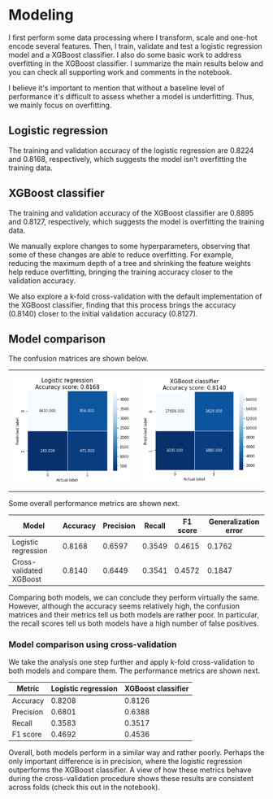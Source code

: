 # Modeling

I first perform some data processing where I transform, scale and one-hot encode several features. Then, I train, validate and test a logistic regression model and a XGBoost classifier. I also do some basic work to address overfitting in the XGBoost classifier. I summarize the main results below and you can check all supporting work and comments in the notebook.

I believe it's important to mention that without a baseline level of performance it's difficult to assess whether a model is underfitting. Thus, we mainly focus on overfitting.

## Logistic regression

The training and validation accuracy of the logistic regression are 0.8224 and 0.8168, respectively, which suggests the model isn't overfitting the training data.

## XGBoost classifier

The training and validation accuracy of the XGBoost classifier are 0.8895 and 0.8127, respectively, which suggests the model is overfitting the training data.

We manually explore changes to some hyperparameters, observing that some of these changes are able to reduce overfitting. For example, reducing the maximum depth of a tree and shrinking the feature weights help reduce overfitting, bringing the training accuracy closer to the validation accuracy.

We also explore a k-fold cross-validation with the default implementation of the XGBoost classifier, finding that this process brings the accuracy (0.8140) closer to the initial validation accuracy (0.8127).

## Model comparison

The confusion matrices are shown below.

<div id="image-table">
    <table>
	    <tr>
    	    <td style="padding:10px">
        	    <img src="cm_log-reg.png" width="300"/>
      	    </td>
            <td style="padding:10px">
            	<img src="cm_xgboost.png" width="300"/>
            </td>
        </tr>
    </table>
</div>

Some overall performance metrics are shown next.

| Model                     | Accuracy  | Precision | Recall    | F1 score  | Generalization error  |
| ---                       | ---       | ---       | ---       | ---       | ---                   |
| Logistic regression       | 0.8168    | 0.6597    | 0.3549    | 0.4615    | 0.1762                |
| Cross-validated XGBoost   | 0.8140    | 0.6449    | 0.3541    | 0.4572    | 0.1847                |

Comparing both models, we can conclude they perform virtually the same. However, although the accuracy seems relatively high, the confusion matrices and their metrics tell us both models are rather poor. In particular, the recall scores tell us both models have a high number of false positives.

### Model comparison using cross-validation

We take the analysis one step further and apply k-fold cross-validation to both models and compare them. The performance metrics are shown next.

| Metric    | Logistic regression   | XGBoost classifier    |
| ---       | ---                   | ---                   |
| Accuracy  | 0.8208                | 0.8126                |   
| Precision | 0.6801                | 0.6388                |  
| Recall    | 0.3583                | 0.3517                |  
| F1 score  | 0.4692                | 0.4536                |

Overall, both models perform in a similar way and rather poorly. Perhaps the only important difference is in precision, where the logistic regression outperforms the XGBoost classifier. A view of how these metrics behave during the cross-validation procedure shows these results are consistent across folds (check this out in the notebook).
